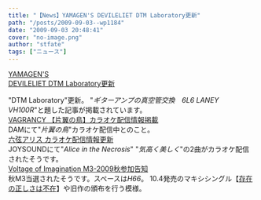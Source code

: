 ```yaml
---
title: "【News】YAMAGEN'S DEVILELIET DTM Laboratory更新"
path: "/posts/2009-09-03--wp1184"
date: "2009-09-03 20:48:41"
cover: "no-image.png"
author: "stfate"
tags: ["ニュース"]
---
```


<style type="text/css">
<!--
p {white-space: pre-wrap};
-->
</style>

<a class="topics" href="http://devileliet.gozaru.jp/" target="_blank">YAMAGEN'S DEVILELIET DTM Laboratory更新</a>
<div class="news">"DTM Laboratory"更新。
"<em>ギターアンプの真空管交換　6L6 LANEY VH100R</em>"と題した記事が掲載されています。</div>
<a class="topics" href="http://www.vagrancy.jp/" target="_blank">VAGRANCY 【片翼の鳥】カラオケ配信情報掲載</a>
<div class="news">DAMにて"<em>片翼の鳥</em>"カラオケ配信中とのこと。</div>
<a class="topics" href="http://www.rokugen.net/" target="_blank">六弦アリス カラオケ配信情報更新</a>
<div class="news">JOYSOUNDにて"<em>Alice in the Necrosis</em>" "<em>気高く美しく</em>"の2曲がカラオケ配信されたそうです。</div>
<a class="topics" href="http://www.voltagenation.com/blog/" target="_blank">Voltage of Imagination M3-2009秋参加告知</a>
<div class="news">秋M3当選されたそうです。スペースは<em>H66</em>。
10.4発売のマキシシングル【<a href="http://www.voltagenation.com/mima/" target="_blank">存在の正しさは不在</a>】や旧作の頒布を行う模様。</div>
